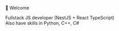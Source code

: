 👋 Welcome

<p>Fullstack JS developer (NestJS + React TypeScript) <br>
Also have skills in Python, C++, C#</p>
<!---
ImJustRV/ImJustRV is a ✨ special ✨ repository because its `README.md` (this file) appears on your GitHub profile.
You can click the Preview link to take a look at your changes.
--->
